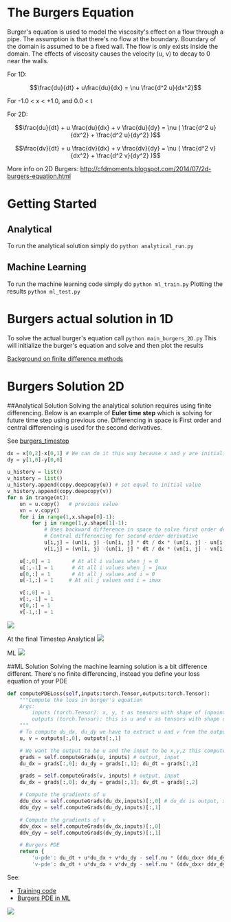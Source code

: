 # The Burgers Equation
Burger's equation is used to model the viscosity's effect on a flow through a pipe. The assumption is that there's no flow at the boundary. Boundary of the domain is assumed to be a fixed wall. The flow is only exists inside the domain. The effects of viscosity causes the velocity (u, v) to decay to 0 near the walls.  

For 1D: 
```math
\frac{du}{dt} + u\frac{du}{dx} = \nu \frac{d^2 u}{dx^2}
```
For -1.0 < x < +1.0, and 0.0 < t

For 2D:
```math
\frac{du}{dt} + u \frac{du}{dx} + v \frac{du}{dy}  = \nu ( \frac{d^2 u}{dx^2} + \frac{d^2 u}{dy^2} )
```

```math
\frac{dv}{dt} + u \frac{dv}{dx} + v \frac{dv}{dy}  = \nu ( \frac{d^2 v}{dx^2} + \frac{d^2 v}{dy^2} )
```

More info on 2D Burgers: http://cfdmoments.blogspot.com/2014/07/2d-burgers-equation.html 

# Getting Started

## Analytical
To run the analytical solution simply do `python analytical_run.py`

## Machine Learning
To run the machine learning code simply do `python ml_train.py`
Plotting the results `python ml_test.py` 


# Burgers actual solution in 1D 
To solve the actual burger's equation call `python main_burgers_2D.py` This will initialize the burger's equation and solve and then plot the results

[Background on finite difference methods](https://www.dam.brown.edu/people/alcyew/handouts/numdiff.pdf)

# Burgers Solution 2D
##Analytical Solution
Solving the analytical solution requires using finite differencing. Below is an example of **Euler time step** which is solving for future time step using previous one. Differencing in space is First order and central differencing is used for the second derivatives. 

See [burgers_timestep](https://github.com/pjuangph/PINN-Torch/blob/main/burgers_2D/analytical/burgers_solver_2D.py) 

```python
dx = x[0,2]-x[0,1] # We can do it this way because x and y are initialized using linspace which guarantees constant spacing 
dy = y[1,0]-y[0,0]

u_history = list()
v_history = list() 
u_history.append(copy.deepcopy(u)) # set equal to initial value
v_history.append(copy.deepcopy(v))
for n in trange(nt):
    un = u.copy()   # previous value
    vn = v.copy()
    for i in range(1,x.shape[0]-1):
        for j in range(1,y.shape[1]-1):
            # Uses backward difference in space to solve first order derivative
            # Central differencing for second order derivative 
            u[i,j] = (un[i, j] -(un[i, j] * dt / dx * (un[i, j] - un[i-1, j])) -vn[i, j] * dt / dy * (un[i, j] - un[i, j-1])) + (nu*dt/(dx**2))*(un[i+1,j]-2*un[i,j]+un[i-1,j])+(nu*dt/(dx**2))*(un[i,j-1]-2*un[i,j]+un[i,j+1])
            v[i,j] = (vn[i, j] -(un[i, j] * dt / dx * (vn[i, j] - vn[i-1, j]))-vn[i, j] * dt / dy * (vn[i, j] - vn[i, j-1])) + (nu*dt/(dx**2))*(vn[i+1,j]-2*vn[i,j]+vn[i-1,j])+(nu*dt/(dx**2))*(vn[i,j-1]-2*vn[i,j]+vn[i,j+1])

    u[:,0] = 1       # At all i values when j = 0
    u[:,-1] = 1      # At all i values when j = jmax
    u[0,:] = 1       # At all j values and i = 0
    u[-1,:] = 1     # At all j values and i = imax

    v[:,0] = 1
    v[:,-1] = 1
    v[0,:] = 1
    v[-1,:] = 1
```

![](https://github.com/pjuangph/PINN-Torch/blob/main/burgers_2D/analytical.gif)

At the final Timestep
Analytical
![](https://github.com/pjuangph/PINN-Torch/blob/main/burgers_2D/analytical_burgers_final_timestep.png)

ML 
![](https://github.com/pjuangph/PINN-Torch/blob/main/burgers_2D/ml_burgers_final_timestep.png)

##ML Solution
Solving the machine learning solution is a bit difference different. There's no finite differencing, instead you define your loss equation of your PDE



```python
def computePDELoss(self,inputs:torch.Tensor,outputs:torch.Tensor):
    """Compute the loss in burger's equation 
    Args:
        inputs (torch.Tensor): x, y, t as tensors with shape of (npoints, 3)
        outputs (torch.Tensor): this is u and v as tensors with shape of (npoints,2)
    """        
    # To compute du_dx, du_dy we have to extract u and v from the outputs and use them in the gradients
    u, v = outputs[:,0], outputs[:,1]

    # We want the output to be u and the input to be x,y,z this computes the gradient for du_dx, du_dy, du_dt
    grads = self.computeGrads(u, inputs) # output, input
    du_dx = grads[:,0]; du_dy = grads[:,1]; du_dt = grads[:,2]

    grads = self.computeGrads(v, inputs) # output, input
    dv_dx = grads[:,0]; dv_dy = grads[:,1]; dv_dt = grads[:,2]

    # Compute the gradients of u
    ddu_dxx = self.computeGrads(du_dx,inputs)[:,0] # du_dx is output, x is input -> computes ddu_dxx 
    ddu_dyy = self.computeGrads(du_dy,inputs)[:,1]

    # Compute the gradients of v
    ddv_dxx = self.computeGrads(dv_dx,inputs)[:,0]
    ddv_dyy = self.computeGrads(dv_dy,inputs)[:,1]

    # Burgers PDE
    return { 
        'u-pde': du_dt + u*du_dx + v*du_dy - self.nu * (ddu_dxx+ ddu_dyy),
        'v-pde': dv_dt + u*dv_dx + v*dv_dy - self.nu * (ddv_dxx+ ddv_dyy) }
```
See: 
- [Training code](https://github.com/pjuangph/PINN-Torch/blob/main/burgers_2D/ml_train.py)
- [Burgers PDE in ML](https://github.com/pjuangph/PINN-Torch/blob/main/burgers_2D/ml/burgers_pde.py)

![](https://github.com/pjuangph/PINN-Torch/blob/main/burgers_2D/ml.gif)

